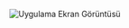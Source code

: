 ![Uygulama Ekran Görüntüsü]((https://github.com/muratozkol/TikTokFollower/blob/main/tiktokanalyzer/assets/images/App.png))
